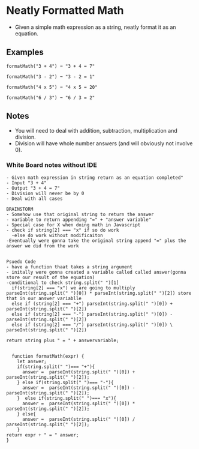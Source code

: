 # Neatly Formatted Math
- Given a simple math expression as a string, neatly format it as an equation.

## Examples
```
formatMath("3 + 4") ➞ "3 + 4 = 7"

formatMath("3 - 2") ➞ "3 - 2 = 1"

formatMath("4 x 5") ➞ "4 x 5 = 20"

formatMath("6 / 3") ➞ "6 / 3 = 2"

```

## Notes
- You will need to deal with addition, subtraction, multiplication and division.
- Division will have whole number answers (and will obviously not involve 0).


### White Board notes without IDE

```
- Given math expression in string return as an equation completed"
- Input "3 + 4"
- Output "3 + 4 = 7"
- Division will never be by 0
- Deal with all cases

BRAINSTORM
- Somehow use that original string to return the answer
- variable to return appending "=" + "answer variable"
- Special case for X when doing math in Javascript
- check if string[2] === "x" if so do work
  -else do work without modificaiton
-Eventually were gonna take the original string append "=" plus the answer we did from the work


Psuedo Code
- have a function thaat takes a string argument
- initally were gonna created a variable called called answer(gonna store our result of the equation)
-conditional to check string.split(" ")[1]
  if(string[2] === "x") we are going to multiply parseInt(string.split(" ")[0]) * parseInt(string.split(" ")[2]) store that in our answer variablle
  else if (string[2] === "+") parseInt(string.split(" ")[0]) + parseInt(string.split(" ")[2])
  else if (string[2] === "-") parseInt(string.split(" ")[0]) - parseInt(string.split(" ")[2])
  else if (string[2] === "/") parseInt(string.split(" ")[0]) \ parseInt(string.split(" ")[2])

return string plus " = " + answervariable;


  function formatMath(expr) {
    let answer;
    if(string.split(" ")=== "+"){
      answer =  parseInt(string.split(" ")[0]) + parseInt(string.split(" ")[2]);
    } else if(string.split(" ")=== "-"){
      answer =  parseInt(string.split(" ")[0]) - parseInt(string.split(" ")[2]);
    }  else if(string.split(" ")=== "x"){
      answer =  parseInt(string.split(" ")[0]) * parseInt(string.split(" ")[2]);
    } else{
      answer =  parseInt(string.split(" ")[0]) / parseInt(string.split(" ")[2]);
    }
return expr + " = " answer;
}


```
